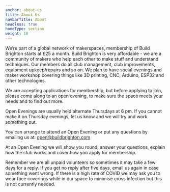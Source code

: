 ```yaml
---
anchor: about-us
title: About Us
navbarTitle: About
headless: true
homeType: section
weight: 10
---
```


We’re part of a global network of makerspaces, membership of Build Brighton starts at £25 a month. Build Brighton is very affordable - we are a 
community of makers who help each other to make stuff and understand techniques. Our members do all club management, club improvements, equipment upkeep/repairs and so on. We plan to have social evenings and maker workshop covering things like 3D printing, CNC, Arduino, ESP32 and other technologies. 

We are accepting applications for membership, but before applying to join, please come along to an open evening, to make sure the space meets your needs and to find out more.

Open Evenings are usually held alternate Thursdays at 6 pm. If you cannot make it on Thursday evenings, let us know and we will try and work something out. 

You can arrange to attend an Open Evening or put any questions by emailing us at: open@buildbrighton.com

At an Open Evening we will show you round, answer your questions, explain how the club works and cover how you apply for membership. 

Remember we are all unpaid volunteers so sometimes it may take a few days for a reply. If you get no reply after five days, email us again in case something went wrong. If there is a high rate of COVID we may ask you to wear face coverings while in our space to minimise 
cross infection but this is not currently needed. 
